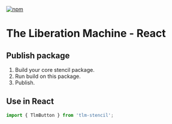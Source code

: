 [![npm](https://img.shields.io/npm/v/tlm-react?color=blue)](https://www.npmjs.com/package/tlm-react)

# The Liberation Machine - React

## Publish package

1. Build your core stencil package.
2. Run build on this package.
3. Publish.

## Use in React

```JavaScript
import { TlmButton } from 'tlm-stencil';
```